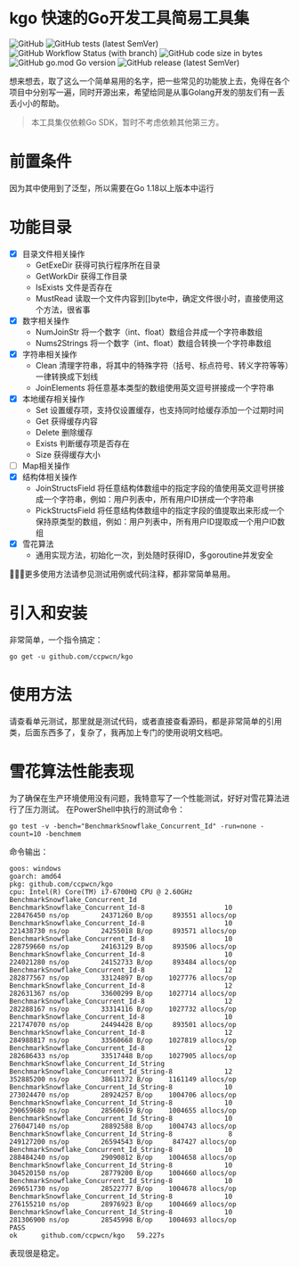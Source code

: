 # kgo 快速的Go开发工具简易工具集
![GitHub](https://img.shields.io/github/license/ccpwcn/kgo)
![GitHub tests (latest SemVer)](https://img.shields.io/badge/tests-passed-brightgreen)
![GitHub Workflow Status (with branch)](https://img.shields.io/github/actions/workflow/status/ccpwcn/kgo/go.yml)
![GitHub code size in bytes](https://img.shields.io/github/languages/code-size/ccpwcn/kgo)
![GitHub go.mod Go version](https://img.shields.io/github/go-mod/go-version/ccpwcn/kgo)
![GitHub release (latest SemVer)](https://img.shields.io/github/v/release/ccpwcn/kgo)


想来想去，取了这么一个简单易用的名字，把一些常见的功能放上去，免得在各个项目中分别写一遍，同时开源出来，希望给同是从事Golang开发的朋友们有一丢丢小小的帮助。

> 本工具集仅依赖Go SDK，暂时不考虑依赖其他第三方。

# 前置条件
因为其中使用到了泛型，所以需要在Go 1.18以上版本中运行

# 功能目录
- [x] 目录文件相关操作
  - GetExeDir 获得可执行程序所在目录
  - GetWorkDir 获得工作目录
  - IsExists 文件是否存在
  - MustRead 读取一个文件内容到[]byte中，确定文件很小时，直接使用这个方法，很省事
- [x] 数字相关操作
  - NumJoinStr 将一个数字（int、float）数组合并成一个字符串数组
  - Nums2Strings 将一个数字（int、float）数组合转换一个字符串数组
- [x] 字符串相关操作
  - Clean 清理字符串，将其中的特殊字符（括号、标点符号、转义字符等等）一律转换成下划线
  - JoinElements 将任意基本类型的数组使用英文逗号拼接成一个字符串
- [x] 本地缓存相关操作
  - Set 设置缓存项，支持仅设置缓存，也支持同时给缓存添加一个过期时间
  - Get 获得缓存内容
  - Delete 删除缓存
  - Exists 判断缓存项是否存在
  - Size 获得缓存大小
- [ ] Map相关操作
- [x] 结构体相关操作
  - JoinStructsField 将任意结构体数组中的指定字段的值使用英文逗号拼接成一个字符串，例如：用户列表中，所有用户ID拼成一个字符串
  - PickStructsField 将任意结构体数组中的指定字段的值提取出来形成一个保持原类型的数组，例如：用户列表中，所有用户ID提取成一个用户ID数组
- [x] 雪花算法
  - 通用实现方法，初始化一次，到处随时获得ID，多goroutine并发安全

🍕🍕🍕更多使用方法请参见测试用例或代码注释，都非常简单易用。

# 引入和安装
非常简单，一个指令搞定：
```shell
go get -u github.com/ccpwcn/kgo
```

# 使用方法
请查看单元测试，那里就是测试代码，或者直接查看源码，都是非常简单的引用类，后面东西多了，复杂了，我再加上专门的使用说明文档吧。

# 雪花算法性能表现
为了确保在生产环境使用没有问题，我特意写了一个性能测试，好好对雪花算法进行了压力测试。
在PowerShell中执行的测试命令：
```shell
go test -v -bench="BenchmarkSnowflake_Concurrent_Id" -run=none -count=10 -benchmem
```
命令输出：
```text
goos: windows
goarch: amd64                                 
pkg: github.com/ccpwcn/kgo                    
cpu: Intel(R) Core(TM) i7-6700HQ CPU @ 2.60GHz
BenchmarkSnowflake_Concurrent_Id              
BenchmarkSnowflake_Concurrent_Id-8                    10         228476450 ns/op        24371260 B/op     893551 allocs/op
BenchmarkSnowflake_Concurrent_Id-8                    10         221438730 ns/op        24255018 B/op     893571 allocs/op
BenchmarkSnowflake_Concurrent_Id-8                    10         228759660 ns/op        24163129 B/op     893506 allocs/op
BenchmarkSnowflake_Concurrent_Id-8                    10         224021280 ns/op        24152733 B/op     893484 allocs/op
BenchmarkSnowflake_Concurrent_Id-8                    12         282877567 ns/op        33124897 B/op    1027776 allocs/op
BenchmarkSnowflake_Concurrent_Id-8                    12         282631367 ns/op        33600299 B/op    1027714 allocs/op
BenchmarkSnowflake_Concurrent_Id-8                    12         282288167 ns/op        33314116 B/op    1027732 allocs/op
BenchmarkSnowflake_Concurrent_Id-8                    10         221747070 ns/op        24494428 B/op     893501 allocs/op
BenchmarkSnowflake_Concurrent_Id-8                    12         284988817 ns/op        33560668 B/op    1027819 allocs/op
BenchmarkSnowflake_Concurrent_Id-8                    12         282686433 ns/op        33517448 B/op    1027905 allocs/op
BenchmarkSnowflake_Concurrent_Id_String                                                                                   
BenchmarkSnowflake_Concurrent_Id_String-8             12         352885200 ns/op        38611372 B/op    1161149 allocs/op
BenchmarkSnowflake_Concurrent_Id_String-8             10         273024470 ns/op        28924257 B/op    1004706 allocs/op
BenchmarkSnowflake_Concurrent_Id_String-8             10         290659680 ns/op        28560619 B/op    1004655 allocs/op
BenchmarkSnowflake_Concurrent_Id_String-8             10         276047140 ns/op        28892588 B/op    1004743 allocs/op
BenchmarkSnowflake_Concurrent_Id_String-8              8         249127200 ns/op        26594543 B/op     847427 allocs/op
BenchmarkSnowflake_Concurrent_Id_String-8             10         288484240 ns/op        29090812 B/op    1004658 allocs/op
BenchmarkSnowflake_Concurrent_Id_String-8             10         304520150 ns/op        28779200 B/op    1004660 allocs/op
BenchmarkSnowflake_Concurrent_Id_String-8             10         269651730 ns/op        28522777 B/op    1004678 allocs/op
BenchmarkSnowflake_Concurrent_Id_String-8             10         276155210 ns/op        28976923 B/op    1004669 allocs/op
BenchmarkSnowflake_Concurrent_Id_String-8             10         281306900 ns/op        28545998 B/op    1004693 allocs/op
PASS
ok      github.com/ccpwcn/kgo   59.227s
```
表现很是稳定。